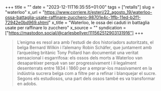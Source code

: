 +++
title = ""
date = "2023-12-11T16:35:55+01:00"
tags = ["retalls"]
slug = "waterloo"
x_url = "https://www.corriere.it/esteri/22_agosto_19/waterloo-ossa-battaglia-usate-raffinare-zucchero-98701e4c-1ffb-11ed-b2f1-72942e0bd969.shtml"
x_title = "Waterloo, le ossa dei caduti in battaglia usate per raffinare lo zucchero"
x_source = ""
syndication = ["https://mastodon.social/@carlesbellver/111562512903131916"]
+++

> L’enigma es resol ara amb l’estudi de dos historiadors autoritzats, el belga Bernard Wilkin i l’alemany Robin Schäfer, que juntament amb l’arqueòleg britànic Tony Pollard han documentat una veritat sensacional i esgarrifosa: els ossos dels morts a Waterloo van desaparèixer perquè van ser progressivament i il·legalment desenterrats entre 1834 i 1860 per a emprar-los massivament en la indústria sucrera belga com a filtre per a refinar i blanquejar el sucre. Segons els estudiosos, una part dels ossos també es va transformar en adobs.